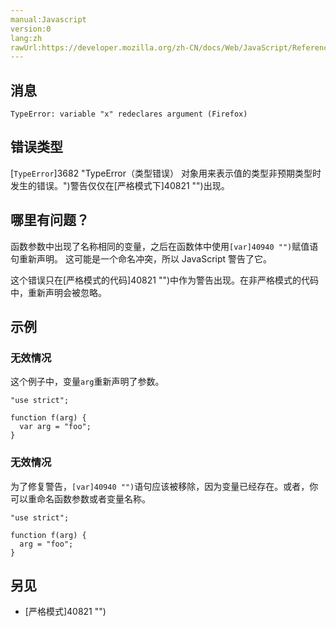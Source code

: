 ```yaml
---
manual:Javascript
version:0
lang:zh
rawUrl:https://developer.mozilla.org/zh-CN/docs/Web/JavaScript/Reference/Errors/Var_hides_argument
---
```






## 消息<a name="消息"></a>

```
TypeError: variable "x" redeclares argument (Firefox)

```

## 错误类型<a name="错误类型"></a>


[`TypeError`]3682 "TypeError（类型错误） 对象用来表示值的类型非预期类型时发生的错误。")警告仅仅在[严格模式下]40821 "")出现。


## 哪里有问题？<a name="哪里有问题？"></a>


函数参数中出现了名称相同的变量，之后在函数体中使用`[var]40940 "")`赋值语句重新声明。 这可能是一个命名冲突，所以 JavaScript 警告了它。



这个错误只在[严格模式的代码]40821 "")中作为警告出现。在非严格模式的代码中，重新声明会被忽略。


## 示例<a name="示例"></a>

### 无效情况<a name="无效情况"></a>


这个例子中，变量`arg`重新声明了参数。


```
"use strict";

function f(arg) { 
  var arg = "foo"; 
}
```

### 无效情况<a name="无效情况_2"></a>


为了修复警告，`[var]40940 "")`语句应该被移除，因为变量已经存在。或者，你可以重命名函数参数或者变量名称。


```
"use strict";

function f(arg) {
  arg = "foo";
}
```

## 另见<a name="另见"></a>

* [严格模式]40821 "")




